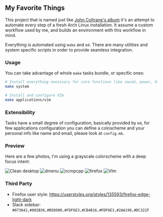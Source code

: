 ## My Favorite Things

This project that is named just like [John Coltrane's album](https://en.wikipedia.org/wiki/My_Favorite_Things_(album))
it's an attempt to automate every step of a fresh Arch Linux installation. It assume a custom workflow used by me, and
builds an environment with this workflow in mind.

Everything is automated using `make` and `m4`. There are many utilities and system specific scripts in order to provide
seamless integration.

### Usage

You can take advantage of whole `make` tasks bundle, or specific ones:

```sh
# Install everything necessary for core functions like sound, power, bluetooth, aur-helper, etc
make system

# Install and configure VIm
make applications/vim
```

### Extensibility

Tasks have a small degree of configuration, basically provided by `m4`, for few applications configuration you can
define a coloscheme and your personal info like name and email, please look at `config.mk`.

### Preview

Here are a few photos, I'm using a grayscale colorscheme with a deep focus intent:

![Clean desktop](http://i.imgur.com/pRS9dwL.png)
![dmenu](http://i.imgur.com/9HZFG7J.png)
![ncmpcpp](http://i.imgur.com/dkxkeoJ.png)
![firefox](http://i.imgur.com/rYhXcEE.png)
![VIm](http://i.imgur.com/5nZztMz.png)

### Third Party

- Firefox user style: https://userstyles.org/styles/135593/firefox-edge-light-dark
- Slack sidebar: `#073642,#002B36,#B58900,#FDF6E3,#CB4B16,#FDF6E3,#2AA198,#DC322F`
